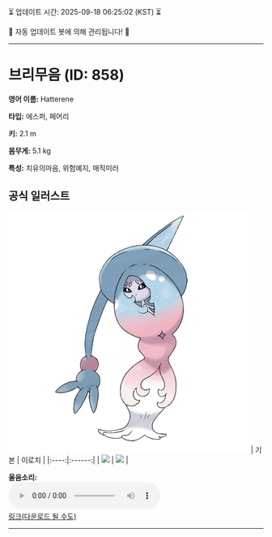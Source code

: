 
⏳ 업데이트 시간: 2025-09-18 06:25:02 (KST) ⏳

🤖 자동 업데이트 봇에 의해 관리됩니다! 🤖

---

# 브리무음 (ID: 858)
**영어 이름:** Hatterene

**타입:** 에스퍼, 페어리

**키:** 2.1 m

**몸무게:** 5.1 kg

**특성:** 치유의마음, 위험예지, 매직미러

## 공식 일러스트
![](https://raw.githubusercontent.com/PokeAPI/sprites/master/sprites/pokemon/other/official-artwork/858.png)
| 기본 | 이로치 |
|:----:|:------:|
| <img src="http://play.pokemonshowdown.com/sprites/ani/hatterene.gif" width="200"> | <img src="http://play.pokemonshowdown.com/sprites/ani-shiny/hatterene.gif" width="200"> |

**울음소리:**<br><audio controls src="https://raw.githubusercontent.com/PokeAPI/cries/main/cries/pokemon/latest/858.ogg"></audio><br> [링크(다운로드 될 수도)](https://raw.githubusercontent.com/PokeAPI/cries/main/cries/pokemon/latest/858.ogg)


---

